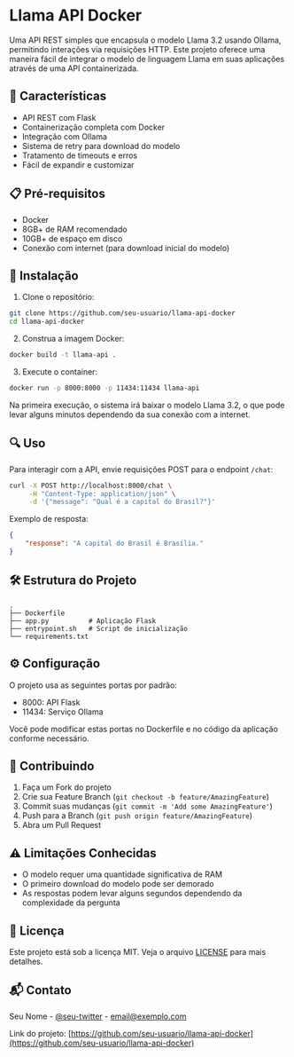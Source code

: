 # Llama API Docker

Uma API REST simples que encapsula o modelo Llama 3.2 usando Ollama, permitindo interações via requisições HTTP. Este projeto oferece uma maneira fácil de integrar o modelo de linguagem Llama em suas aplicações através de uma API containerizada.

## 🚀 Características

- API REST com Flask
- Containerização completa com Docker
- Integração com Ollama
- Sistema de retry para download do modelo
- Tratamento de timeouts e erros
- Fácil de expandir e customizar

## 📋 Pré-requisitos

- Docker
- 8GB+ de RAM recomendado
- 10GB+ de espaço em disco
- Conexão com internet (para download inicial do modelo)

## 🔧 Instalação

1. Clone o repositório:
```bash
git clone https://github.com/seu-usuario/llama-api-docker
cd llama-api-docker
```

2. Construa a imagem Docker:
```bash
docker build -t llama-api .
```

3. Execute o container:
```bash
docker run -p 8000:8000 -p 11434:11434 llama-api
```

Na primeira execução, o sistema irá baixar o modelo Llama 3.2, o que pode levar alguns minutos dependendo da sua conexão com a internet.

## 🔍 Uso

Para interagir com a API, envie requisições POST para o endpoint `/chat`:

```bash
curl -X POST http://localhost:8000/chat \
     -H "Content-Type: application/json" \
     -d '{"message": "Qual é a capital do Brasil?"}'
```

Exemplo de resposta:
```json
{
    "response": "A capital do Brasil é Brasília."
}
```

## 🛠️ Estrutura do Projeto

```
.
├── Dockerfile
├── app.py          # Aplicação Flask
├── entrypoint.sh   # Script de inicialização
└── requirements.txt
```

## ⚙️ Configuração

O projeto usa as seguintes portas por padrão:
- 8000: API Flask
- 11434: Serviço Ollama

Você pode modificar estas portas no Dockerfile e no código da aplicação conforme necessário.

## 🤝 Contribuindo

1. Faça um Fork do projeto
2. Crie sua Feature Branch (`git checkout -b feature/AmazingFeature`)
3. Commit suas mudanças (`git commit -m 'Add some AmazingFeature'`)
4. Push para a Branch (`git push origin feature/AmazingFeature`)
5. Abra um Pull Request

## ⚠️ Limitações Conhecidas

- O modelo requer uma quantidade significativa de RAM
- O primeiro download do modelo pode ser demorado
- As respostas podem levar alguns segundos dependendo da complexidade da pergunta

## 📝 Licença

Este projeto está sob a licença MIT. Veja o arquivo [LICENSE](LICENSE) para mais detalhes.

## 📬 Contato

Seu Nome - [@seu-twitter](https://twitter.com/seu-twitter) - email@exemplo.com

Link do projeto: [https://github.com/seu-usuario/llama-api-docker](https://github.com/seu-usuario/llama-api-docker)
